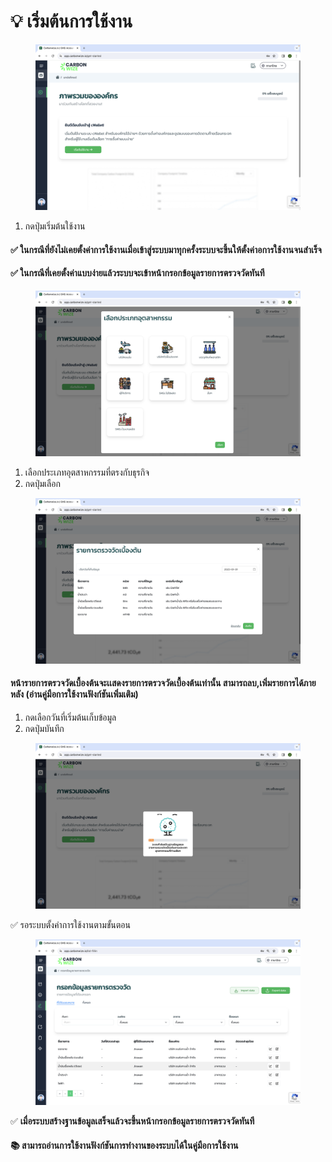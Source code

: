 # 💡 เริ่มต้นการใช้งาน

<figure><img src="../../.gitbook/assets/Screenshot 2566-11-01 at 15.27.29.png" alt=""><figcaption></figcaption></figure>

1. กดปุ่มเริ่มต้นใช้งาน

#### ✅ ในกรณีที่ยังไม่เคยตั้งค่าการใช้งานเมื่อเข้าสู่ระบบมาทุกครั้งระบบจะขึ้นให้ตั้งค่าอการใช้งานจนสำเร็จ

#### ✅ ในกรณีที่เคยตั้งค่าแบบง่ายแล้วระบบจะเข้าหน้ากรอกข้อมูลรายการตรวจวัดทันที



<figure><img src="../../.gitbook/assets/Screenshot 2566-11-01 at 15.29.39.png" alt=""><figcaption></figcaption></figure>

1. เลือกประเภทอุตสาหกรรมที่ตรงกับธุรกิจ
2. กดปุ่มเลือก



<figure><img src="../../.gitbook/assets/Screenshot 2566-11-01 at 15.30.20.png" alt=""><figcaption></figcaption></figure>

#### หน้ารายการตรวจวัดเบื้องต้นจะเเสดงรายการตรวจวัดเบื้องต้นเท่านั้น สามารถลบ,เพิ่มรายการได้ภายหลัง (อ่านคู่มือการใช้งานฟังก์ชันเพิ่มเติม)

1. กดเลือกวันที่เริ่มต้นเก็บข้อมูล
2. กดปุ่มบันทึก



<figure><img src="../../.gitbook/assets/Screenshot 2566-11-01 at 15.31.04.png" alt=""><figcaption></figcaption></figure>

✅ รอระบบตั้งค่าการใช้งานตามขั้นตอน



<figure><img src="../../.gitbook/assets/Screenshot 2566-11-01 at 15.31.40.png" alt=""><figcaption></figcaption></figure>

✅ **เมื่อระบบสร้างฐานข้อมูลเสร็จแล้วจะขึ้นหน้ากรอกข้อมูลรายการตรวจวัดทันที**

#### 📚 สามารถอ่านการใช้งานฟังก์ชันการทำงานของระบบได้ในคู่มือการใช้งาน
